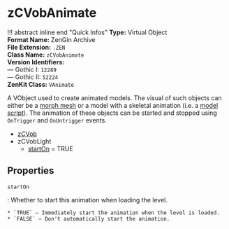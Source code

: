 # zCVobAnimate

!!! abstract inline end "Quick Infos"
    **Type:** Virtual Object<br/>
    **Format Name:** ZenGin Archive<br/>
    **File Extension:** `.ZEN`<br/>
    **Class Name:** `zCVobAnimate`<br/>
    **Version Identifiers:**<br />
    — Gothic I: `12289`<br/>
    — Gothic II: `52224`<br/>
    **ZenKit Class:** `VAnimate`

A VObject used to create animated models. The visual of such objects can either be a
[morph mesh](../../engine/formats/morph-mesh.md) or a model with a skeletal animation
(i.e. a [model script](../../engine/formats/model-script.md)). The animation of these objects can be started
and stopped using `OnTrigger` and `OnUntrigger` events.

<ul class="sp-list">
    <li class="sp-type"><a href="../zCVob/">zCVob</a></li>
    <li class="sp-type">
        <span>zCVobLight</span>
        <ul class="sp-list">
            <li class="sp-bool"><a  href="#startOn">startOn</a> = TRUE</li>
        </ul>
    </li>
</ul>

## Properties

<a name="startOn" class="t-bool"></a> `startOn`

:   Whether to start this animation when loading the level.
    
    * `TRUE` — Immediately start the animation when the level is loaded.
    * `FALSE` — Don't automatically start the animation.

